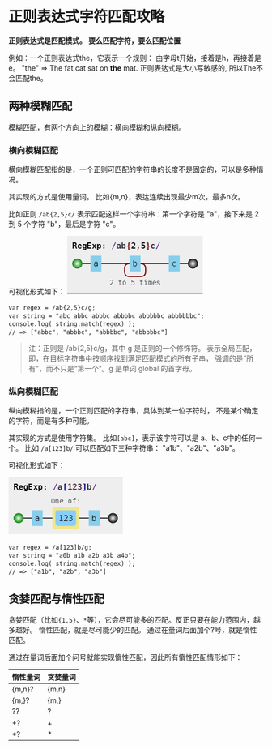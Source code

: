 # 正则表达式字符匹配攻略

**正则表达式是匹配模式。**
**要么匹配字符，要么匹配位置**

例如：一个正则表达式the，它表示一个规则：
由字母t开始，接着是h，再接着是e。
"the" => The fat cat sat on **the** mat.
正则表达式是大小写敏感的, 所以The不会匹配the。


## 两种模糊匹配

模糊匹配，有两个方向上的模糊：横向模糊和纵向模糊。

### 横向模糊匹配
横向模糊匹配指的是，一个正则可匹配的字符串的长度不是固定的，可以是多种情况。

其实现的方式是使用量词。
比如{m,n}，表达连续出现最少m次，最多n次。


比如正则 ``/ab{2,5}c/`` 
表示匹配这样一个字符串：第一个字符是 "a"，接下来是 2 到 5 个字符 "b"，最后是字符 "c"。

可视化形式如下：
![](./images/1.jpg)

```
var regex = /ab{2,5}c/g;
var string = "abc abbc abbbc abbbbc abbbbbc abbbbbbc";
console.log( string.match(regex) );
// => ["abbc", "abbbc", "abbbbc", "abbbbbc"]
```
>注：正则是 /ab{2,5}c/g，其中 g 是正则的一个修饰符。
表示全局匹配，即，在目标字符串中按顺序找到满足匹配模式的所有子串，
强调的是“所有”，而不只是“第一个”。g 是单词 global 的首字母。

### 纵向模糊匹配

纵向模糊指的是，一个正则匹配的字符串，具体到某一位字符时，
不是某个确定的字符，而是有多种可能。

其实现的方式是使用字符集。
比如``[abc]``，表示该字符可以是 a、b、c中的任何一个。
比如 ``/a[123]b/`` 可以匹配如下三种字符串： "a1b"、"a2b"、"a3b"。

可视化形式如下：

![](./images/2.jpg)
```
var regex = /a[123]b/g;
var string = "a0b a1b a2b a3b a4b";
console.log( string.match(regex) );
// => ["a1b", "a2b", "a3b"]
```

## 贪婪匹配与惰性匹配

贪婪匹配（比如``{1,5}``、``*``等），它会尽可能多的匹配。反正只要在能力范围内，越多越好。
惰性匹配，就是尽可能少的匹配。
通过在量词后面加个?号，就是惰性匹配。

通过在量词后面加个问号就能实现惰性匹配，因此所有惰性匹配情形如下：

惰性量词|贪婪量词
---|---
{m,n}?| {m,n}
{m,}? |{m,}
?? |?
+? |+
*? |*